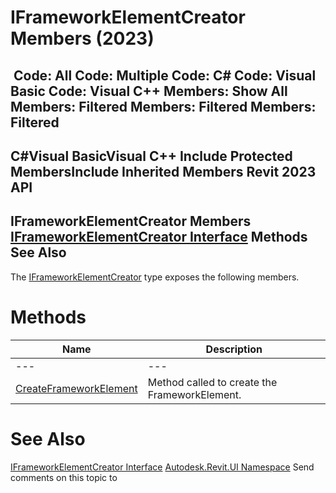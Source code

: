 # IFrameworkElementCreator Members (2023)

﻿
 Code: All Code: Multiple Code: C# Code: Visual Basic Code: Visual C++  Members: Show All Members: Filtered Members: Filtered Members: Filtered   
---  
C#Visual BasicVisual C++
Include Protected MembersInclude Inherited Members
Revit 2023 API  
---  
IFrameworkElementCreator Members  
[IFrameworkElementCreator Interface](1d9d89a7-e253-97a5-504b-dc8518843d00.md "IFrameworkElementCreator Interface") Methods See Also  
---  
The [IFrameworkElementCreator](1d9d89a7-e253-97a5-504b-dc8518843d00.md "IFrameworkElementCreator Interface") type exposes the following members.
# Methods
| Name | Description |
| --- | --- |
| --- | --- | --- |
| [CreateFrameworkElement](23563954-f445-7fee-916f-75584b846f0e.md "CreateFrameworkElement Method") | Method called to create the FrameworkElement. |

# See Also
[IFrameworkElementCreator Interface](1d9d89a7-e253-97a5-504b-dc8518843d00.md "IFrameworkElementCreator Interface")
[Autodesk.Revit.UI Namespace](e86fd90a-8957-02a6-da7f-ced248966e3e.md "Autodesk.Revit.UI Namespace")
Send comments on this topic to 